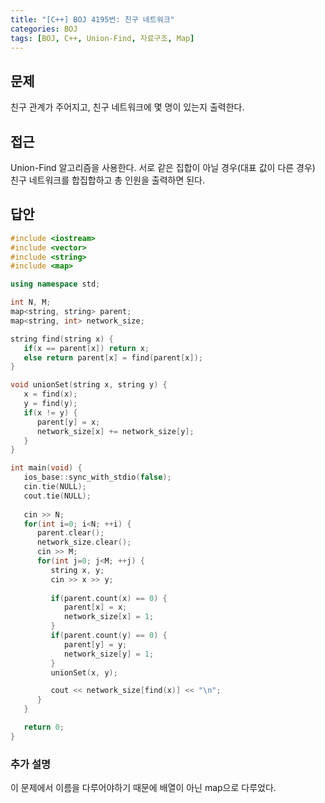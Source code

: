 ```yaml
---
title: "[C++] BOJ 4195번: 친구 네트워크"
categories: BOJ
tags: [BOJ, C++, Union-Find, 자료구조, Map]
---
```


## 문제

친구 관계가 주어지고, 친구 네트워크에 몇 명이 있는지 출력한다.

## 접근

Union-Find 알고리즘을 사용한다. 서로 같은 집합이 아닐 경우(대표 값이 다른 경우) 친구 네트워크를 합집합하고 총 인원을 출력하면 된다.

## 답안

```cpp
#include <iostream>
#include <vector>
#include <string>
#include <map>

using namespace std;

int N, M;
map<string, string> parent;
map<string, int> network_size;

string find(string x) {
   if(x == parent[x]) return x;
   else return parent[x] = find(parent[x]);
}

void unionSet(string x, string y) {
   x = find(x);
   y = find(y);
   if(x != y) {
      parent[y] = x;
      network_size[x] += network_size[y];
   }
}

int main(void) {
   ios_base::sync_with_stdio(false);
   cin.tie(NULL);
   cout.tie(NULL);
   
   cin >> N;
   for(int i=0; i<N; ++i) {
      parent.clear();
      network_size.clear();
      cin >> M;
      for(int j=0; j<M; ++j) {
         string x, y;
         cin >> x >> y;
         
         if(parent.count(x) == 0) {
            parent[x] = x;
            network_size[x] = 1;
         }
         if(parent.count(y) == 0) {
            parent[y] = y;
            network_size[y] = 1;
         }
         unionSet(x, y);

         cout << network_size[find(x)] << "\n";
      }        
   }

   return 0;
}
```

### 추가 설명

이 문제에서 이름을 다루어야하기 때문에 배열이 아닌 map으로 다루었다.